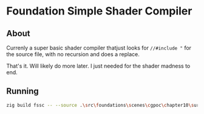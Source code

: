 # Foundation Simple Shader Compiler

## About

Currenly a super basic shader compiler thatjust looks for `//#include "` for the source file, with no recursion and does
a replace.

That's it. Will likely do more later. I just needed for the shader madness to end.

## Running

```bash
zig build fssc -- --source .\src\foundations\scenes\cgpoc\chapter10\surface_detail\earth_frag.glsl --name earth_frag_improved --output .\src\foundations\scenes\cgpoc\chapter10\surface_detail\
```
